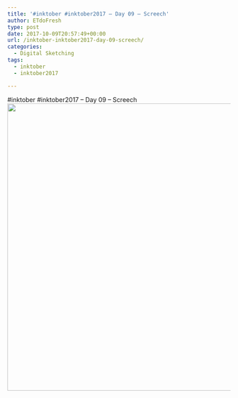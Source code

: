 ```yaml
---
title: '#inktober #inktober2017 – Day 09 – Screech'
author: ETdoFresh
type: post
date: 2017-10-09T20:57:49+00:00
url: /inktober-inktober2017-day-09-screech/
categories:
  - Digital Sketching
tags:
  - inktober
  - inktober2017

---
```

#inktober #inktober2017 – Day 09 – Screech[<img class="aligncenter size-large wp-image-965" src="https://www.etdofresh.com/wp-content/uploads/2017/10/Inktober09-1024x791.png" alt="" width="840" height="649" srcset="http://localhost/wp-content/uploads/2017/10/Inktober09-1024x791.png 1024w, http://localhost/wp-content/uploads/2017/10/Inktober09-300x232.png 300w, http://localhost/wp-content/uploads/2017/10/Inktober09-768x593.png 768w, http://localhost/wp-content/uploads/2017/10/Inktober09-1200x927.png 1200w" sizes="(max-width: 840px) 100vw, 840px" />][1]

 [1]: https://www.etdofresh.com/wp-content/uploads/2017/10/Inktober09.png